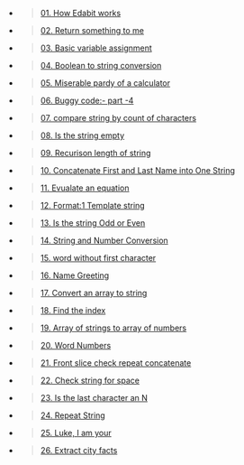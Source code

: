 - > [01. How Edabit works ](./01.%20How%20Edabit%20works.js)

- > [02. Return something to me](./02.%20Return%20Something%20%20to%20me%20!.js)

- > [03. Basic variable assignment](./03.%20Basic%20variable%20Assignment.js)
- > [04. Boolean to string conversion](./04.%20Boolean%20to%20String%20Conversion.js)
- > [05. Miserable pardy of a calculator ](./05.%20Miserable%20Parody%20of%20a%20calculator.js)
- > [06. Buggy code:- part -4](./06.%20Buggy%20code(part-4).js)

- > [07. compare string by count of characters](./07.%20Compare%20Strings%20by%20count%20of%20Characters.js)

- > [08. Is the string empty ](./08.%20Is%20the%20String%20Empty.js)

- > [09. Recurison length of string ](./09.%20Recurison%20length%20of%20a%20string.js)

 - > [10. Concatenate First and Last Name into One String ](./10.%20Concatenate%20First%20and%20Last%20Name%20into%20One%20String.js)

 - > [11. Evualate an equation ](./11.%20Evaluate%20an%20Equation.js)


 - >[12. Format:1 Template string ](./12.%20Format%201%20_%20Template%20String.js)

 - > [13. Is the string Odd or Even ](./13.%20Is%20the%20string%20Odd%20or%20Even.js)

 - >[14. String and Number Conversion](./14.%20String%20and%20Number%20Conversion.js)

 - > [15. word without first character ](./15.%20Word%20without%20First%20Character.js)

 - > [16. Name Greeting ](./16.%20Name%20Greeting.js)

 - >[17. Convert an array to string ](./17.%20Convert%20an%20Array%20to%20a%20string.js)

  - > [18. Find the index](./18.%20FInd%20the%20index.js)

  - >[19. Array of strings to array of numbers ](./19.%20Array%20of%20strings%20to%20array%20of%20numbers.js)

  - >[20. Word Numbers](./20.%20Word%20Numbers.js)

  - > [21. Front slice check repeat concatenate](./21.%20Front%20slice%20Check%20repeat%20concatemate.js)

  - >[22. Check string for space ](./22.%20Check%20strings%20for%20spaces.js)

  - >[23. Is the last character an N ](./23.%20Is%20the%20last%20Character%20an%20N%20.js)

  - >[24. Repeat String](./24.%20Repeat%20String.js)

  - > [25. Luke, I am your ](./25.%20Luke%2C%20I%20am%20your.js)

  - > [26. Extract city facts](./26.%20Extract%20city%20facts.js)